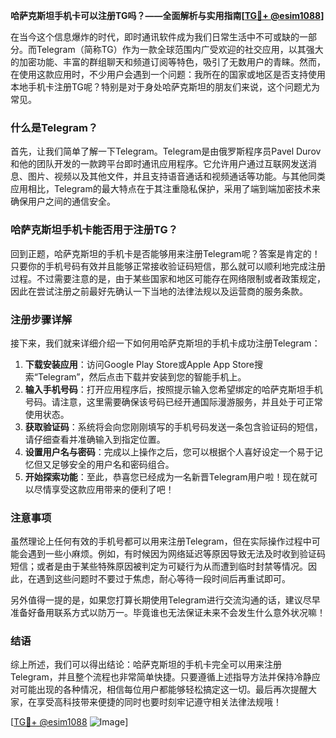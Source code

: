 **哈萨克斯坦手机卡可以注册TG吗？——全面解析与实用指南[[TG💪+ @esim1088](https://t.me/s/esim1088)]**

在当今这个信息爆炸的时代，即时通讯软件成为我们日常生活中不可或缺的一部分。而Telegram（简称TG）作为一款全球范围内广受欢迎的社交应用，以其强大的加密功能、丰富的群组聊天和频道订阅等特色，吸引了无数用户的青睐。然而，在使用这款应用时，不少用户会遇到一个问题：我所在的国家或地区是否支持使用本地手机卡注册TG呢？特别是对于身处哈萨克斯坦的朋友们来说，这个问题尤为常见。

### 什么是Telegram？

首先，让我们简单了解一下Telegram。Telegram是由俄罗斯程序员Pavel Durov和他的团队开发的一款跨平台即时通讯应用程序。它允许用户通过互联网发送消息、图片、视频以及其他文件，并且支持语音通话和视频通话等功能。与其他同类应用相比，Telegram的最大特点在于其注重隐私保护，采用了端到端加密技术来确保用户之间的通信安全。

### 哈萨克斯坦手机卡能否用于注册TG？

回到正题，哈萨克斯坦的手机卡是否能够用来注册Telegram呢？答案是肯定的！只要你的手机号码有效并且能够正常接收验证码短信，那么就可以顺利地完成注册过程。不过需要注意的是，由于某些国家和地区可能存在网络限制或者政策规定，因此在尝试注册之前最好先确认一下当地的法律法规以及运营商的服务条款。

### 注册步骤详解

接下来，我们就来详细介绍一下如何用哈萨克斯坦的手机卡成功注册Telegram：

1. **下载安装应用**：访问Google Play Store或Apple App Store搜索“Telegram”，然后点击下载并安装到您的智能手机上。
2. **输入手机号码**：打开应用程序后，按照提示输入您希望绑定的哈萨克斯坦手机号码。请注意，这里需要确保该号码已经开通国际漫游服务，并且处于可正常使用状态。
3. **获取验证码**：系统将会向您刚刚填写的手机号码发送一条包含验证码的短信，请仔细查看并准确输入到指定位置。
4. **设置用户名与密码**：完成以上操作之后，您可以根据个人喜好设定一个易于记忆但又足够安全的用户名和密码组合。
5. **开始探索功能**：至此，恭喜您已经成为一名新晋Telegram用户啦！现在就可以尽情享受这款应用带来的便利了吧！

### 注意事项

虽然理论上任何有效的手机号都可以用来注册Telegram，但在实际操作过程中可能会遇到一些小麻烦。例如，有时候因为网络延迟等原因导致无法及时收到验证码短信；或者是由于某些特殊原因被判定为可疑行为从而遭到临时封禁等情况。因此，在遇到这些问题时不要过于焦虑，耐心等待一段时间后再重试即可。

另外值得一提的是，如果您打算长期使用Telegram进行交流沟通的话，建议尽早准备好备用联系方式以防万一。毕竟谁也无法保证未来不会发生什么意外状况嘛！

### 结语

综上所述，我们可以得出结论：哈萨克斯坦的手机卡完全可以用来注册Telegram，并且整个流程也非常简单快捷。只要遵循上述指导方法并保持冷静应对可能出现的各种情况，相信每位用户都能够轻松搞定这一切。最后再次提醒大家，在享受高科技带来便捷的同时也要时刻牢记遵守相关法律法规哦！

[[TG💪+ @esim1088](https://t.me/s/esim1088) ![Image](https://i.postimg.cc/4NQfJmqS/Snipaste-2025-05-13-00-14-12.png)]